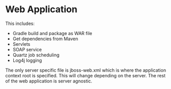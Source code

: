 # Web Application
This includes:
- Gradle build and package as WAR file
- Get dependencies from Maven
- Servlets
- SOAP service
- Quartz job scheduling
- Log4j logging

The only server specific file is jboss-web.xml which is where the application context root is specified. This will change depending on the server. The rest of the web application is server agnostic.
